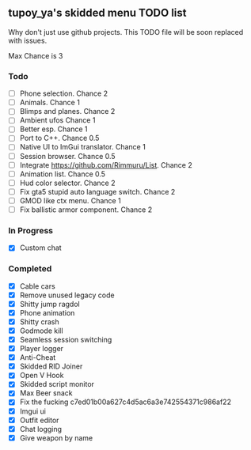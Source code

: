 ## tupoy_ya's skidded menu TODO list
Why don't just use github projects.
This TODO file will be soon replaced with issues.

Max Chance is 3

### Todo
- [ ] Phone selection. Chance 2
- [ ] Animals. Chance 1
- [ ] Blimps and planes. Chance 2
- [ ] Ambient ufos Chance 1
- [ ] Better esp. Chance 1
- [ ] Port to C++. Chance 0.5
- [ ] Native UI to ImGui translator. Chance 1
- [ ] Session browser. Chance 0.5
- [ ] Integrate https://github.com/Rimmuru/List. Chance 2
- [ ] Animation list. Chance 0.5
- [ ] Hud color selector. Chance 2
- [ ] Fix gta5 stupid auto language switch. Chance 2
- [ ] GMOD like ctx menu. Chance 1
- [ ] Fix ballistic armor component. Chance 2

### In Progress
- [x] Custom chat

### Completed
- [x] Cable cars
- [x] Remove unused legacy code
- [x] Shitty jump ragdol 
- [x] Phone animation
- [x] Shitty crash
- [x] Godmode kill
- [x] Seamless session switching
- [x] Player logger
- [x] Anti-Cheat
- [x] Skidded RID Joiner
- [x] Open V Hook
- [x] Skidded script monitor
- [x] Max Beer snack
- [x] Fix the fucking c7ed01b00a627c4d5ac6a3e742554371c986af22
- [x] Imgui ui
- [x] Outfit editor
- [x] Chat logging
- [x] Give weapon by name
